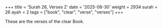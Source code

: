 +++
title = 'Surah 26, Verses 2'
date = '2025-08-30'
weight = 2934
surah = 26
ayah = 2
tags = ["book", "clear", "verse", "verses"]
+++

These are the verses of the clear Book.